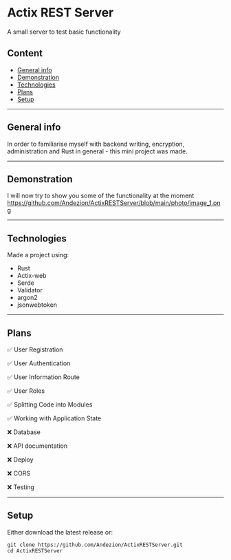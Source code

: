 # Actix REST Server
A small server to test basic functionality

## Content
* [General info](#general-info)
* [Demonstration](#demonstration)
* [Technologies](#technologies)
* [Plans](#plans)
* [Setup](#setup)
---

## General info
In order to familiarise myself with backend writing, encryption, administration and Rust in general - this mini project was made.

---

## Demonstration
I will now try to show you some of the functionality at the moment
https://github.com/Andezion/ActixRESTServer/blob/main/photo/image_1.png

---

## Technologies
Made a project using:
* Rust
* Actix-web
* Serde
* Validator
* argon2
* jsonwebtoken
  
---

## Plans

✅ User Registration

✅ User Authentication

✅ User Information Route

✅ User Roles

✅ Splitting Code into Modules

✅ Working with Application State

❌ Database

❌ API documentation 

❌ Deploy

❌ CORS

❌ Testing

---

## Setup
Either download the latest release or:
```
git clone https://github.com/Andezion/ActixRESTServer.git
cd ActixRESTServer
```
